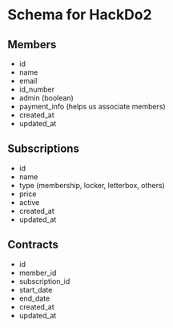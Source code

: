 # Schema for HackDo2

## Members
* id
* name
* email
* id_number
* admin (boolean)
* payment_info (helps us associate members)
* created_at
* updated_at

## Subscriptions
* id
* name
* type (membership, locker, letterbox, others)
* price
* active
* created_at
* updated_at

## Contracts
* id
* member_id
* subscription_id
* start_date
* end_date
* created_at
* updated_at
